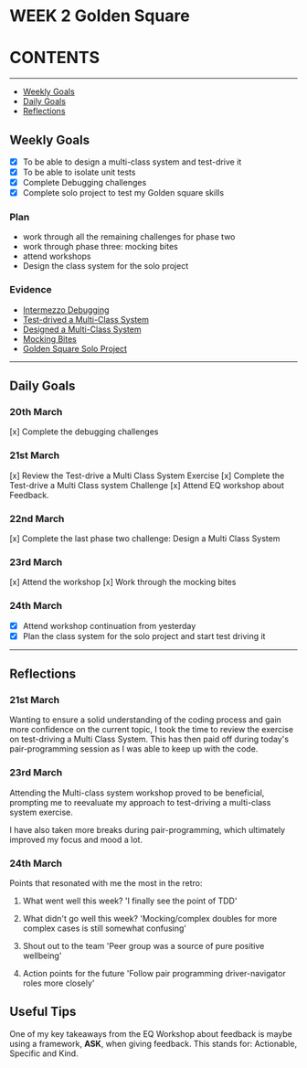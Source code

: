 # WEEK 2 Golden Square

# CONTENTS

---

* [Weekly Goals](#weekly-goals)
* [Daily Goals](#daily-goals)
* [Reflections](#reflections)

## Weekly Goals

* [x] To be able to design a multi-class system and test-drive it
* [x] To be able to isolate unit tests
* [x] Complete Debugging challenges
* [x] Complete solo project to test my Golden square skills

### Plan

* work through all the remaining challenges for phase two
* work through phase three: mocking bites
* attend workshops
* Design the class system for the solo project

### Evidence

* [Intermezzo Debugging](https://github.com/maddc0de/intermezzo-debugging)
* [Test-drived a Multi-Class System](https://github.com/maddc0de/test-drive-multi-class-system)
* [Designed a Multi-Class System](https://github.com/maddc0de/design-multi-class-system)
* [Mocking Bites](https://github.com/maddc0de/mocking-bites)
* [Golden Square Solo Project](https://github.com/maddc0de/golden-square-takeaway-project)

---

## Daily Goals

### 20th March

[x] Complete the debugging challenges 

### 21st March

[x] Review the Test-drive a Multi Class System Exercise
[x] Complete the Test-drive a Multi Class system Challenge
[x] Attend EQ workshop about Feedback.

### 22nd March

[x] Complete the last phase two challenge: Design a Multi Class System

### 23rd March

[x] Attend the workshop
[x] Work through the mocking bites

### 24th March

* [x] Attend workshop continuation from yesterday
* [x] Plan the class system for the solo project and start test driving it

---

## Reflections

### 21st March

Wanting to ensure a solid understanding of the coding process and gain more confidence on the current topic, I took the time to review the exercise on test-driving a Multi Class System. This has then paid off during today's pair-programming session as I was able to keep up with the code.

### 23rd March

Attending the Multi-class system workshop proved to be beneficial, prompting me to reevaluate my approach to test-driving a multi-class system exercise.

I have also taken more breaks during pair-programming, which ultimately improved my focus and mood a lot.

### 24th March

Points that resonated with me the most in the retro:

1. What went well this week?  'I finally see the point of TDD'

2. What didn't go well this week? 'Mocking/complex doubles for more complex cases is still somewhat confusing'

3. Shout out to the team 'Peer group was a source of pure positive wellbeing'

4. Action points for the future 'Follow pair programming driver-navigator roles more closely'


## Useful Tips

One of my key takeaways from the EQ Workshop about feedback is maybe using a framework, **ASK**, when giving feedback. This stands for: Actionable, Specific and Kind.